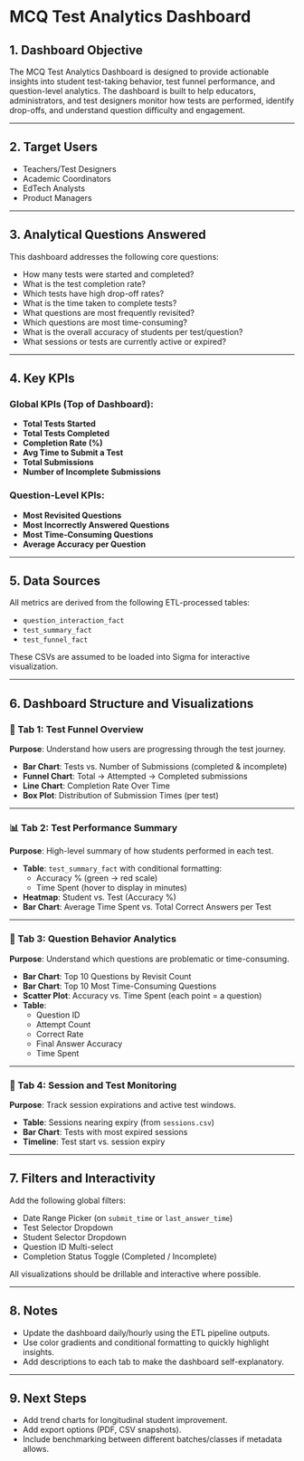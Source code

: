 # MCQ Test Analytics Dashboard

## 1. Dashboard Objective

The MCQ Test Analytics Dashboard is designed to provide actionable insights into student test-taking behavior, test funnel performance, and question-level analytics. The dashboard is built to help educators, administrators, and test designers monitor how tests are performed, identify drop-offs, and understand question difficulty and engagement.

---

## 2. Target Users

- Teachers/Test Designers
- Academic Coordinators
- EdTech Analysts
- Product Managers

---

## 3. Analytical Questions Answered

This dashboard addresses the following core questions:

- How many tests were started and completed?
- What is the test completion rate?
- Which tests have high drop-off rates?
- What is the time taken to complete tests?
- What questions are most frequently revisited?
- Which questions are most time-consuming?
- What is the overall accuracy of students per test/question?
- What sessions or tests are currently active or expired?

---

## 4. Key KPIs

### Global KPIs (Top of Dashboard):
- **Total Tests Started**
- **Total Tests Completed**
- **Completion Rate (%)**
- **Avg Time to Submit a Test**
- **Total Submissions**
- **Number of Incomplete Submissions**

### Question-Level KPIs:
- **Most Revisited Questions**
- **Most Incorrectly Answered Questions**
- **Most Time-Consuming Questions**
- **Average Accuracy per Question**

---

## 5. Data Sources

All metrics are derived from the following ETL-processed tables:

- `question_interaction_fact`
- `test_summary_fact`
- `test_funnel_fact`

These CSVs are assumed to be loaded into Sigma for interactive visualization.

---

## 6. Dashboard Structure and Visualizations

### 🧭 Tab 1: Test Funnel Overview

**Purpose**: Understand how users are progressing through the test journey.

- **Bar Chart**: Tests vs. Number of Submissions (completed & incomplete)
- **Funnel Chart**: Total → Attempted → Completed submissions
- **Line Chart**: Completion Rate Over Time
- **Box Plot**: Distribution of Submission Times (per test)

---

### 📊 Tab 2: Test Performance Summary

**Purpose**: High-level summary of how students performed in each test.

- **Table**: `test_summary_fact` with conditional formatting:
  - Accuracy % (green → red scale)
  - Time Spent (hover to display in minutes)
- **Heatmap**: Student vs. Test (Accuracy %)
- **Bar Chart**: Average Time Spent vs. Total Correct Answers per Test

---

### 🧠 Tab 3: Question Behavior Analytics

**Purpose**: Understand which questions are problematic or time-consuming.

- **Bar Chart**: Top 10 Questions by Revisit Count
- **Bar Chart**: Top 10 Most Time-Consuming Questions
- **Scatter Plot**: Accuracy vs. Time Spent (each point = a question)
- **Table**: 
  - Question ID
  - Attempt Count
  - Correct Rate
  - Final Answer Accuracy
  - Time Spent

---

### 🧪 Tab 4: Session and Test Monitoring

**Purpose**: Track session expirations and active test windows.

- **Table**: Sessions nearing expiry (from `sessions.csv`)
- **Bar Chart**: Tests with most expired sessions
- **Timeline**: Test start vs. session expiry

---

## 7. Filters and Interactivity

Add the following global filters:

- Date Range Picker (on `submit_time` or `last_answer_time`)
- Test Selector Dropdown
- Student Selector Dropdown
- Question ID Multi-select
- Completion Status Toggle (Completed / Incomplete)

All visualizations should be drillable and interactive where possible.

---

## 8. Notes

- Update the dashboard daily/hourly using the ETL pipeline outputs.
- Use color gradients and conditional formatting to quickly highlight insights.
- Add descriptions to each tab to make the dashboard self-explanatory.

---

## 9. Next Steps

- Add trend charts for longitudinal student improvement.
- Add export options (PDF, CSV snapshots).
- Include benchmarking between different batches/classes if metadata allows.

